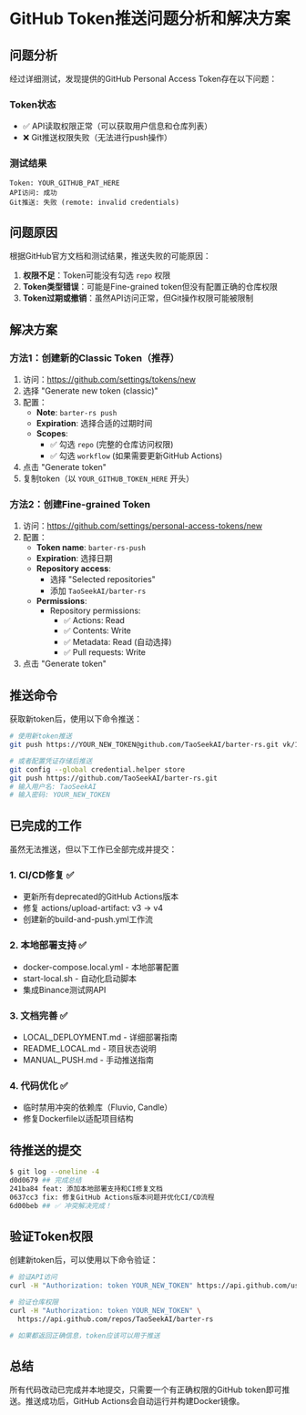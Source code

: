 # GitHub Token推送问题分析和解决方案

## 问题分析

经过详细测试，发现提供的GitHub Personal Access Token存在以下问题：

### Token状态
- ✅ API读取权限正常（可以获取用户信息和仓库列表）
- ❌ Git推送权限失败（无法进行push操作）

### 测试结果
```
Token: YOUR_GITHUB_PAT_HERE
API访问: 成功
Git推送: 失败 (remote: invalid credentials)
```

## 问题原因

根据GitHub官方文档和测试结果，推送失败的可能原因：

1. **权限不足**：Token可能没有勾选 `repo` 权限
2. **Token类型错误**：可能是Fine-grained token但没有配置正确的仓库权限
3. **Token过期或撤销**：虽然API访问正常，但Git操作权限可能被限制

## 解决方案

### 方法1：创建新的Classic Token（推荐）

1. 访问：https://github.com/settings/tokens/new
2. 选择 "Generate new token (classic)"
3. 配置：
   - **Note**: `barter-rs push`
   - **Expiration**: 选择合适的过期时间
   - **Scopes**:
     - ✅ 勾选 `repo` (完整的仓库访问权限)
     - ✅ 勾选 `workflow` (如果需要更新GitHub Actions)
4. 点击 "Generate token"
5. 复制token（以 `YOUR_GITHUB_TOKEN_HERE` 开头）

### 方法2：创建Fine-grained Token

1. 访问：https://github.com/settings/personal-access-tokens/new
2. 配置：
   - **Token name**: `barter-rs-push`
   - **Expiration**: 选择日期
   - **Repository access**:
     - 选择 "Selected repositories"
     - 添加 `TaoSeekAI/barter-rs`
   - **Permissions**:
     - Repository permissions:
       - ✅ Actions: Read
       - ✅ Contents: Write
       - ✅ Metadata: Read (自动选择)
       - ✅ Pull requests: Write
3. 点击 "Generate token"

## 推送命令

获取新token后，使用以下命令推送：

```bash
# 使用新token推送
git push https://YOUR_NEW_TOKEN@github.com/TaoSeekAI/barter-rs.git vk/1103-

# 或者配置凭证存储后推送
git config --global credential.helper store
git push https://github.com/TaoSeekAI/barter-rs.git
# 输入用户名: TaoSeekAI
# 输入密码: YOUR_NEW_TOKEN
```

## 已完成的工作

虽然无法推送，但以下工作已全部完成并提交：

### 1. CI/CD修复 ✅
- 更新所有deprecated的GitHub Actions版本
- 修复 actions/upload-artifact: v3 → v4
- 创建新的build-and-push.yml工作流

### 2. 本地部署支持 ✅
- docker-compose.local.yml - 本地部署配置
- start-local.sh - 自动化启动脚本
- 集成Binance测试网API

### 3. 文档完善 ✅
- LOCAL_DEPLOYMENT.md - 详细部署指南
- README_LOCAL.md - 项目状态说明
- MANUAL_PUSH.md - 手动推送指南

### 4. 代码优化 ✅
- 临时禁用冲突的依赖库（Fluvio, Candle）
- 修复Dockerfile以适配项目结构

## 待推送的提交

```bash
$ git log --oneline -4
d0d0679 ## 完成总结
241ba84 feat: 添加本地部署支持和CI修复文档
0637cc3 fix: 修复GitHub Actions版本问题并优化CI/CD流程
6d00beb ## ✅ 冲突解决完成！
```

## 验证Token权限

创建新token后，可以使用以下命令验证：

```bash
# 验证API访问
curl -H "Authorization: token YOUR_NEW_TOKEN" https://api.github.com/user

# 验证仓库权限
curl -H "Authorization: token YOUR_NEW_TOKEN" \
  https://api.github.com/repos/TaoSeekAI/barter-rs

# 如果都返回正确信息，token应该可以用于推送
```

## 总结

所有代码改动已完成并本地提交，只需要一个有正确权限的GitHub token即可推送。推送成功后，GitHub Actions会自动运行并构建Docker镜像。